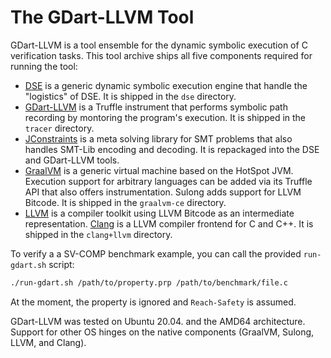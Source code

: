 # The GDart-LLVM Tool

GDart-LLVM is a tool ensemble for the dynamic symbolic execution of C verification tasks. This tool archive ships all
five components required for running the tool:

- [DSE](https://github.com/tudo-aqua/dse) is a generic dynamic symbolic execution engine that handle the "logistics" of
  DSE. It is shipped in the `dse` directory.
- [GDart-LLVM](https://github.com/tudo-aqua/gdart-llvm) is a Truffle instrument that performs symbolic path recording by
  montoring the program's execution. It is shipped in the `tracer` directory.
- [JConstraints](https://github.com/tudo-aqua/jconstraints) is a meta solving library for SMT problems that also handles
  SMT-Lib encoding and decoding. It is repackaged into the DSE and GDart-LLVM tools.
- [GraalVM](https://www.graalvm.org/) is a generic virtual machine based on the HotSpot JVM. Execution support for
  arbitrary languages can be added via its Truffle API that also offers instrumentation. Sulong adds support for LLVM
  Bitcode. It is shipped in the `graalvm-ce` directory.
- [LLVM](https://llvm.org/) is a compiler toolkit using LLVM Bitcode as an intermediate representation.
  [Clang](https://clang.llvm.org/) is a LLVM compiler frontend for C and C++. It is shipped in the `clang+llvm`
  directory.

To verify a a SV-COMP benchmark example, you can call the provided `run-gdart.sh` script:
```sh
./run-gdart.sh /path/to/property.prp /path/to/benchmark/file.c
```
At the moment, the property is ignored and `Reach-Safety` is assumed.

GDart-LLVM was tested on Ubuntu 20.04. and the AMD64 architecture. Support for other OS hinges on the native components
(GraalVM, Sulong, LLVM, and Clang).


